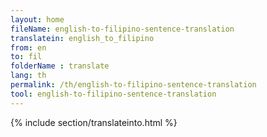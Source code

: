 ```yaml
---
layout: home
fileName: english-to-filipino-sentence-translation
translatein: english_to_filipino
from: en
to: fil
folderName : translate
lang: th
permalink: /th/english-to-filipino-sentence-translation
tool: english-to-filipino-sentence-translation
---
```

{% include section/translateinto.html %}
